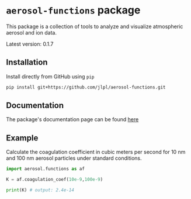 # `aerosol-functions` package

This package is a collection of tools to analyze and visualize atmospheric aerosol and ion data.

Latest version: 0.1.7

## Installation

Install directly from GitHub using `pip`

```bash
pip install git+https://github.com/jlpl/aerosol-functions.git
```

## Documentation

The package's documentation page can be found [here](https://jlpl.github.io/aerosol-functions/)

## Example 

Calculate the coagulation coefficient in cubic meters per second for 10 nm and 100 nm aerosol particles under standard conditions.

```python
import aerosol.functions as af

K = af.coagulation_coef(10e-9,100e-9)

print(K) # output: 2.4e-14
```
